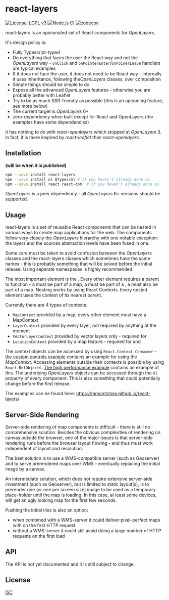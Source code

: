 # react-layers

[![License: LGPL v3](https://img.shields.io/github/license/mmomtchev/react-layers)](https://github.com/mmomtchev/react-layers/blob/master/LICENSE)
[![Node.js CI](https://github.com/mmomtchev/react-layers/workflows/Node.js%20CI/badge.svg)](https://github.com/mmomtchev/react-layers/actions?query=workflow%3A%22Node.js+CI%22)
[![codecov](https://codecov.io/gh/mmomtchev/react-layers/branch/master/graph/badge.svg)](https://codecov.io/gh/mmomtchev/react-layers)


react-layers is an opinionated set of React components for *OpenLayers*.

It's design policy is:
* Fully Typescript-typed
* Do everything that faces the user the React way and not the *OpenLayers* way - `onClick` and `onPointerEnter`/`onPoinerLeave` handlers are typical examples
* If it does not face the user, it does not need to be React way - internally it uses inheritance, following the*OpenLayers* classes, over composition
* Simple things should be simple to do
* Expose all the advanced *OpenLayers* features - otherwise you are probably better with Leaflet
* Try to be as much SSR-friendly as possible (this is an upcoming feature, see more below)
* The current target is *OpenLayers* 6+
* zero-dependency when built except for React and OpenLayers (the examples have some dependencies)

It has nothing to do with *react-openlayers* which stopped at *OpenLayers* 3. In fact, it is more inspired by *react-leaflet* than *react-openlayers*.

## Installation

**(will be when it is published)**
```bash
npm --save install react-layers
npm --save install ol @types/ol # if you haven't already done so
npm --save install react react-dom  # if you haven't already done so
```

*OpenLayers* is a peer dependency - all *OpenLayers* 6+ versions should be supported.

## Usage

react-layers is a set of reusable React components that can be nested in various ways to create map applications for the web.
The components follow very closely the *OpenLayers* hierarchy with one notable exception: the layers and the sources abstraction levels have been fused in one.

Some care must be taken to avoid confusion between the *OpenLayers* classes and the react-layers classes which sometimes have the same names - this is probably something that will be solved before the initial release. Using separate namespaces is highly recommended.

The most important element is the <Map>. Every other element requires a parent to function - a <Layer> must be part of a map, a <Feature> must be part of a <LayerVector>, a <Control> must also be part of a map. Nesting works by using React Contexts. Every nested element uses the context of its nearest parent.

Currently there are 4 types of contexts:
* `MapContext` provided by a map, every other element must have a MapContext
* `LayerContext` provided by every layer, not required by anything at the moment
* `VectorLayerContext` provided by vector layers only - required for <Feature>
* `LocationContext` provided by a map feature - required for <Overlay> and <Popup>

The context objects can be accessed by using  `React.Context.Consumer` - [the custom controls example](https://mmomtchev.github.io/react-layers/#/controls) contains an example for using the *MapContext*. Accessing elements outside their contexts is possible by using `React.RefObject`s. [The high performance example](https://mmomtchev.github.io/react-layers/#/igc) contains an example of this. The underlying *OpenLayers* objects can be accessed through the `ol` property of every component. This is also something that could potentially change before the first release.

The examples can be found here:
<https://mmomtchev.github.io/react-layers/>

## Server-Side Rendering

Server-side rendering of map components is difficult - there is still no comprehensive solution. Besides the obvious complexities of rendering on canvas outside the browser, one of the major issues is that server-side rendering runs before the browser layout flowing - and thus must work independent of layout and resolution.

The best solution is to use a WMS-compatible server (such as Geoserver) and to serve prerendered maps over WMS - eventually replacing the initial image by a canvas.

An intermediate solution, which does not require extensive server-side investment (such as Geoserver), but is limited to static layout(s), is to prerender one (or one per screen size) image to be used as a temporary place-holder until the map is loading. In this case, at least some devices, will get an ugly looking map for the first few seconds.

Pushing the initial tiles is also an option:
* when combined with a WMS-server it could deliver pixel-perfect maps with on the first HTTP request
* without a WMS-server it could still avoid doing a large number of HTTP requests on the first load

## API

The API is not yet documented and it is still subject to change.

## License
[ISC](https://choosealicense.com/licenses/isc/)
